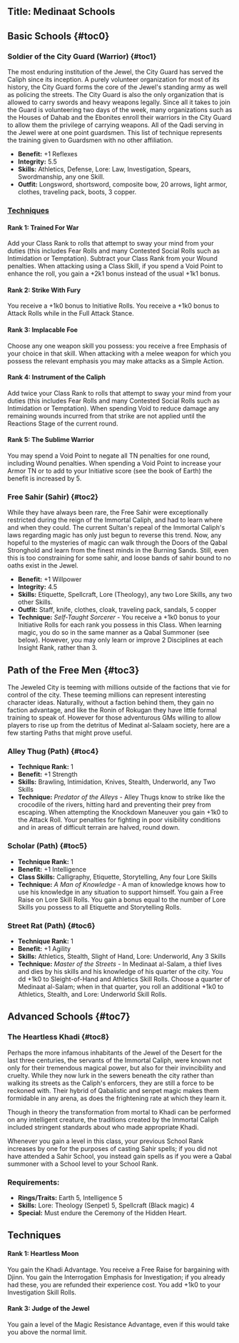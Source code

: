 Title: Medinaat Schools
---
## <span>Basic Schools</span> {#toc0}

### <span>Soldier of the City Guard (Warrior)</span> {#toc1}

The most enduring institution of the Jewel, the City Guard has served the Caliph since its inception. A purely volunteer organization for most of its history, the City Guard forms the core of the Jewel's standing army as well as policing the streets. The City Guard is also the only organization that is allowed to carry swords and heavy weapons legally. Since all it takes to join the Guard is volunteering two days of the week, many organizations such as the Houses of Dahab and the Ebonites enroll their warriors in the City Guard to allow them the privilege of carrying weapons. All of the Qadi serving in the Jewel were at one point guardsmen. This list of technique represents the training given to Guardsmen with no other affiliation.

- <strong>Benefit:</strong> +1 Reflexes
- <strong>Integrity:</strong> 5.5
- <strong>Skills:</strong> Athletics, Defense, Lore: Law, Investigation, Spears, Swordmanship, any one Skill.
- <strong>Outfit:</strong> Longsword, shortsword, composite bow, 20 arrows, light armor, clothes, traveling pack, boots, 3 copper.

### <span style="text-decoration: underline;">Techniques</span>
#### Rank 1: Trained For War

Add your Class Rank to rolls that attempt to sway your mind from your duties (this includes Fear Rolls and many Contested Social Rolls such as Intimidation or Temptation). Subtract your Class Rank from your Wound penalties. When attacking using a Class Skill, if you spend a Void Point to enhance the roll, you gain a +2k1 bonus instead of the usual +1k1 bonus.
#### Rank 2: Strike With Fury

You receive a +1k0 bonus to Initiative Rolls. You receive a +1k0 bonus to Attack Rolls while in the Full Attack Stance.
#### Rank 3: Implacable Foe

Choose any one weapon skill you possess: you receive a free Emphasis of your choice in that skill. When attacking with a melee weapon for which you possess the relevant emphasis you may make attacks as a Simple Action.
#### Rank 4: Instrument of the Caliph

Add twice your Class Rank to rolls that attempt to sway your mind from your duties (this includes Fear Rolls and many Contested Social Rolls such as Intimidation or Temptation). When spending Void to reduce damage any remaining wounds incurred from that strike are not applied until the Reactions Stage of the current round.
#### Rank 5: The Sublime Warrior

You may spend a Void Point to negate all TN penalties for one round, including Wound penalties. When spending a Void Point to increase your Armor TN or to add to your Initiative score (see the book of Earth) the benefit is increased by 5.
### <span>Free Sahir (Sahir)</span> {#toc2}

While they have always been rare, the Free Sahir were exceptionally restricted during the reign of the Immortal Caliph, and had to learn where and when they could. The current Sultan's repeal of the Immortal Caliph's laws regarding magic has only just begun to reverse this trend. Now, any hopeful to the mysteries of magic can walk through the Doors of the Qabal Stronghold and learn from the finest minds in the Burning Sands. Still, even this is too constraining for some sahir, and loose bands of sahir bound to no oaths exist in the Jewel.

- <strong>Benefit:</strong> +1 Willpower
- <strong>Integrity:</strong> 4.5
- <strong>Skills:</strong> Etiquette, Spellcraft, Lore (Theology), any two Lore Skills, any two other Skills.
- <strong>Outfit:</strong> Staff, knife, clothes, cloak, traveling pack, sandals, 5 copper
- <strong>Technique:</strong> <em>Self-Taught Sorcerer</em> - You receive a +1k0 bonus to your Initiative Rolls for each rank you possess in this Class. When learning magic, you do so in the same manner as a Qabal Summoner (see below). However, you may only learn or improve 2 Disciplines at each Insight Rank, rather than 3.

## <span>Path of the Free Men</span> {#toc3}

The Jeweled City is teeming with millions outside of the factions that vie for control of the city. These teeming millions can represent interesting character ideas. Naturally, without a faction behind them, they gain no faction advantage, and like the Ronin of Rokugan they have little formal training to speak of. However for those adventurous GMs willing to allow players to rise up from the detritus of Medinat al-Salaam society, here are a few starting Paths that might prove useful.

### <span>Alley Thug (Path)</span> {#toc4}

- <strong>Technique Rank:</strong> 1
- <strong>Benefit:</strong> +1 Strength
- <strong>Skills:</strong> Brawling, Intimidation, Knives, Stealth, Underworld, any Two Skills
- <strong>Technique:</strong> <em>Predator of the Alleys</em> - Alley Thugs know to strike like the crocodile of the rivers, hitting hard and preventing their prey from escaping. When attempting the Knockdown Maneuver you gain +1k0 to the Attack Roll. Your penalties for fighting in poor visibility conditions and in areas of difficult terrain are halved, round down.

### <span>Scholar (Path)</span> {#toc5}

- <strong>Technique Rank:</strong> 1
- <strong>Benefit:</strong> +1 Intelligence
- <strong>Class Skills:</strong> Calligraphy, Etiquette, Storytelling, Any four Lore Skills
- <strong>Technique:</strong> <em>A Man of Knowledge</em> - A man of knowledge knows how to use his knowledge in any situation to support himself. You gain a Free Raise on Lore Skill Rolls. You gain a bonus equal to the number of Lore Skills you possess to all Etiquette and Storytelling Rolls.

### <span>Street Rat (Path)</span> {#toc6}

- <strong>Technique Rank:</strong> 1
- <strong>Benefit:</strong> +1 Agility
- <strong>Skills:</strong> Athletics, Stealth, Slight of Hand, Lore: Underworld, Any 3 Skills
- <strong>Technique:</strong> <em>Master of the Streets</em> - In Medinaat al-Salam, a thief lives and dies by his skills and his knowledge of his quarter of the city. You dd +1k0 to Sleight-of-Hand and Athletics Skill Rolls. Choose a quarter of Medinaat al-Salam; when in that quarter, you roll an additional +1k0 to Athletics, Stealth, and Lore: Underworld Skill Rolls.

## <span>Advanced Schools</span> {#toc7}

### <span>The Heartless Khadi</span> {#toc8}

Perhaps the more infamous inhabitants of the Jewel of the Desert for the last three centuries, the servants of the Immortal Caliph, were known not only for their tremendous magical power, but also for their invincibility and cruelty. While they now lurk in the sewers beneath the city rather than walking its streets as the Caliph's enforcers, they are still a force to be reckoned with. Their hybrid of Qabalistic and senpet magic makes them formidable in any arena, as does the frightening rate at which they learn it.

Though in theory the transformation from mortal to Khadi can be performed on any intelligent creature, the traditions created by the Immortal Caliph included stringent standards about who made appropriate Khadi.

Whenever you gain a level in this class, your previous School Rank increases by one for the purposes of casting Sahir spells; if you did not have attended a Sahir School, you instead gain spells as if you were a Qabal summoner with a School level to your School Rank.

### Requirements:
- <strong>Rings/Traits:</strong> Earth 5, Intelligence 5
- <strong>Skills:</strong> Lore: Theology (Senpet) 5, Spellcraft (Black magic) 4
- <strong>Special:</strong> Must endure the Ceremony of the Hidden Heart.

## <strong>Techniques</strong>
#### Rank 1: Heartless Moon

You gain the Khadi Advantage. You receive a Free Raise for bargaining with Djinn. You gain the Interrogation Emphasis for Investigation; if you already had these, you are refunded their experience cost. You add +1k0 to your Investigation Skill Rolls.
#### Rank 3: Judge of the Jewel

You gain a level of the Magic Resistance Advantage, even if this would take you above the normal limit.
